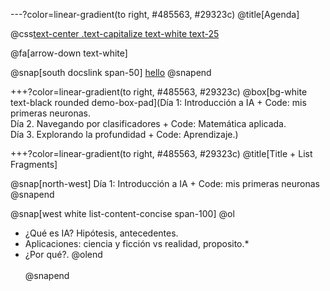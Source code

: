 ---?color=linear-gradient(to right, #485563, #29323c)
@title[Agenda]

@css[text-center .text-capitalize text-white text-25](Agenda)<br>


@fa[arrow-down text-white]

@snap[south docslink span-50]
[hello](https://gitpitch.com/docs/the-template)
@snapend


+++?color=linear-gradient(to right, #485563, #29323c)
@box[bg-white text-black rounded demo-box-pad](Día 1: Introducción a IA + Code: mis primeras neuronas. <br> Día 2. Navegando por clasificadores + Code: Matemática aplicada. <br> Día 3. Explorando la profundidad + Code: Aprendizaje.)

+++?color=linear-gradient(to right, #485563, #29323c)
@title[Title + List Fragments]

@snap[north-west]
Día 1: Introducción a IA + Code: mis primeras neuronas
@snapend

@snap[west white list-content-concise span-100]
@ol
- ¿Qué es IA? Hipótesis, antecedentes.
- Aplicaciones: ciencia y ficción vs realidad, proposito.*
- ¿Por qué?.
@olend
<br><br>
@snapend
